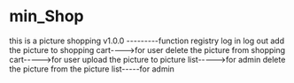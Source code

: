 # min_Shop
this is a picture shopping
v1.0.0 ---------function
registry
log in
log out
add the picture to shopping cart---->for user
delete the picture from shopping cart----->for user
upload the picture to picture list----->for admin
delete the picture from the picture list-----for admin
